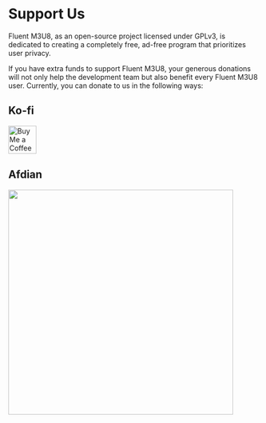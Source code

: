 # Support Us
Fluent M3U8, as an open-source project licensed under GPLv3, is dedicated to creating a completely free, ad-free program that prioritizes user privacy.

If you have extra funds to support Fluent M3U8, your generous donations will not only help the development team but also benefit every Fluent M3U8 user. Currently, you can donate to us in the following ways:


## Ko-fi
<a href='https://ko-fi.com/F1F2INCSV' target='_blank'>
    <img height='36' style='border:0px;height:56px;' src='https://storage.ko-fi.com/cdn/kofi5.png?v=6' border='0' alt='Buy Me a Coffee at ko-fi.com' />
</a>

## Afdian
<a href='https://afdian.com/a/zhiyiyo' target='_blank'>
    <img src="/img/Afdian.jpg" style="height: 450px"/>
</a>
